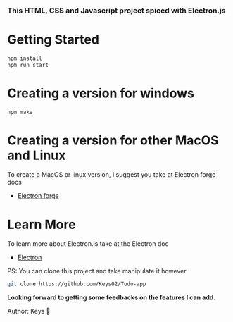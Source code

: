 ### This HTML, CSS and Javascript project spiced with Electron.js

# Getting Started
```bash
npm install
npm run start
```

# Creating a version for windows
```bash
npm make
```

# Creating a version for other MacOS and Linux
To create a MacOS or linux version, I suggest you take at Electron forge docs
* [Electron forge](https://www.electronforge.io/)

# Learn More
To learn more about Electron.js take at the Electron doc
* [Electron](https://www.electronjs.org/docs/latest/)

PS: You can clone this project and take manipulate it however
```bash
git clone https://github.com/Keys02/Todo-app
```

**Looking forward to getting some feedbacks on the features I can add.**

Author: Keys 🚀
